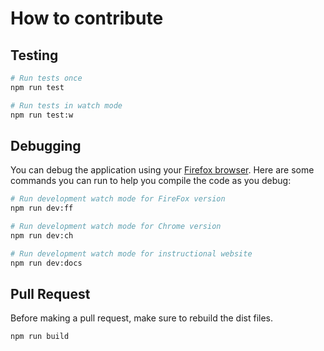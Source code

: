 # How to contribute

## Testing

```bash
# Run tests once
npm run test

# Run tests in watch mode
npm run test:w
```

## Debugging

You can debug the application using your [Firefox browser](https://extensionworkshop.com/documentation/develop/#test-and-debug). Here are some commands you can run to help you compile the code as you debug:

```bash
# Run development watch mode for FireFox version
npm run dev:ff

# Run development watch mode for Chrome version
npm run dev:ch

# Run development watch mode for instructional website
npm run dev:docs
```

## Pull Request

Before making a pull request, make sure to rebuild the dist files.

```bash
npm run build
```
